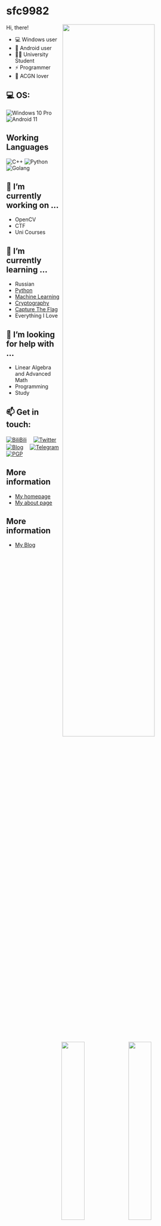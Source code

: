<!--
**sfc9982/sfc9982** is a ✨ _special_ ✨ repository because its `README.md` (this file) appears on your GitHub profile.

Here are some ideas to get you started:

- 🔭 I’m currently working on ...
- 🌱 I’m currently learning ...
- 👯 I’m looking to collaborate on ...
- 🤔 I’m looking for help with ...
- 💬 Ask me about ...
- 📫 How to reach me: ...
- 😄 Pronouns: ...
- ⚡ Fun fact: ...
-->

# sfc9982

<img align="right" src="https://github-profile-summary-cards.vercel.app/api/cards/profile-details?username=sfc9982&theme=solarized_dark" width="70%">

Hi, there!

- 💻 Windows user
- 📱 Android user
- 👨‍🎓 University Student
- ⚡️ Programmer
- 💞 ACGN lover

## 💻 OS:

![Windows 10 Pro](https://img.shields.io/badge/Windows%2010%20Pro-00adef?style=flat-square&logo=windows&logoColor=ffffff)
![Android 11](https://img.shields.io/badge/Android%2011-3ddc84?style=flat-square&logo=android&logoColor=ffffff)

## Working Languages

![C++](https://img.shields.io/badge/C++-00599C?style=flat-square&logo=C%2B%2B&logoColor=fff)
![Python](https://img.shields.io/badge/-Python-3776ab?style=flat-square&logo=python&logoColor=fff)
![Golang](https://img.shields.io/badge/-Golang-00ADD8?style=flat-square&logo=go&logoColor=fff)

## 🔭 I’m currently working on ...

  - OpenCV
  - CTF
  - Uni Courses

## 🌱 I’m currently learning ...

<img align="right" src="https://github-profile-summary-cards.vercel.app/api/cards/productive-time?username=sfc9982&theme=solarized_dark&utcOffset=+8" width="35%">
<img align="right" src="https://github-profile-summary-cards.vercel.app/api/cards/stats?username=sfc9982&theme=solarized_dark" width="35%">

  - Russian
  - [Python](https://github.com/topics/python)
  - [Machine Learning](https://github.com/topics/machinelearning)
  - [Cryptography](https://github.com/topics/cryptography)
  - [Capture The Flag](https://github.com/topics/ctf)
  - Everything I Love

## 🤔 I’m looking for help with ...

  - Linear Algebra and Advanced Math
  - Programming
  - Study

## 📫 Get in touch:

  [![BiliBili](https://img.shields.io/badge/-sfc9982-fe7398?style=flat-square&logo=bilibili&logoColor=fff)](https://space.bilibili.com/249193111)　
  [![Twitter](https://img.shields.io/badge/-@CHN_JacksonChen-1ca0f1?style=flat-square&labelColor=1ca0f1&logo=twitter&logoColor=white)](https://twitter.com/CHN_JacksonChen)　
  [![Blog](https://img.shields.io/badge/sfc9982-blog-0e83cd?style=flat-square&logo=Blogger&logoColor=fff)](https://sfc9982.github.io/sfc9982-blog)　
  [![Telegram](https://img.shields.io/badge/-@sfc9982-3db6f1?style=flat-square&logo=Telegram&logoColor=2ca5e0)](https://t.me/@sfc9982)　
  [![PGP](https://img.shields.io/badge/PGP-Currently%20Unavailable-orange?style=flat-square)]()

## More information

  - [My homepage](https://atri.tk)
  - [My about page](https://i.atri.tk/)


## More information

  - [My Blog](https://sfc9982.github.io/sfc9982-blog)
